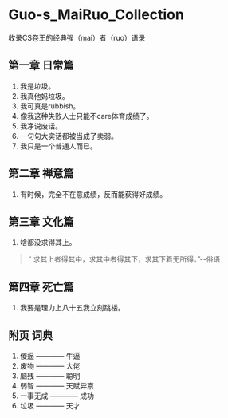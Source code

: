# Guo-s_MaiRuo_Collection
收录CS卷王的经典强（mai）者（ruo）语录

## 第一章  日常篇
1. 我是垃圾。
2. 我真他妈垃圾。
3. 我可真是rubbish。
4. 像我这种失败人士只能不care体育成绩了。
5. 我净说废话。
6. 一句句大实话都被当成了卖弱。
7. 我只是一个普通人而已。


## 第二章 禅意篇
1. 有时候，完全不在意成绩，反而能获得好成绩。


## 第三章 文化篇
1. 啥都没求得其上。</br>
>“ 求其上者得其中，求其中者得其下，求其下着无所得。”--俗语


## 第四章 死亡篇
1. 我要是理力上八十五我立刻跳楼。


## 附页 词典
1. 傻逼 ———— 牛逼
2. 废物 ———— 大佬
3. 脑残 ———— 聪明
4. 弱智 ———— 天赋异禀
5. 一事无成 ———— 成功
6. 垃圾 ———— 天才
